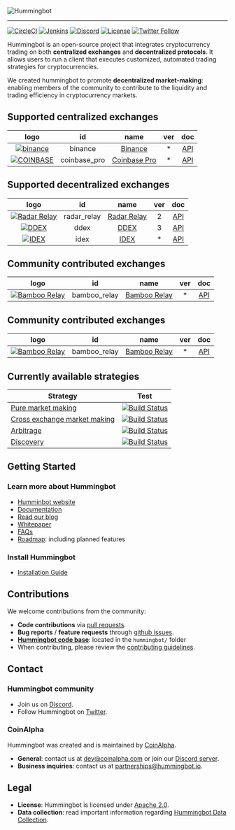 ![Hummingbot](https://i.ibb.co/X5zNkKw/blacklogo-with-text.png)

----
[![CircleCI](https://circleci.com/gh/CoinAlpha/hummingbot.svg?style=svg&circle-token=c9c4825f21e34926ac8a406eeb260ddee0f726ff)](https://circleci.com/gh/CoinAlpha/hummingbot)
[![Jenkins](https://jenkins-hb.coinalpha.com/buildStatus/icon?job=hb-test_branch&subject=jenkins:stable)](https://jenkins-hb.coinalpha.com/job/hb-test_branch)
[![Discord](https://img.shields.io/discord/530578568154054663.svg?color=768AD4&label=discord&logo=https%3A%2F%2Fdiscordapp.com%2Fassets%2F8c9701b98ad4372b58f13fd9f65f966e.svg)](https://discord.hummingbot.io/)
[![License](https://img.shields.io/badge/License-Apache%202.0-informational.svg)](https://github.com/CoinAlpha/hummingbot/blob/master/LICENSE)
[![Twitter Follow](https://img.shields.io/twitter/follow/hummingbot_io.svg?style=social&label=hummingbot)](https://twitter.com/hummingbot_io)

Hummingbot is an open-source project that integrates cryptocurrency trading on both **centralized exchanges** and **decentralized protocols**. It allows users to run a client that executes customized, automated trading strategies for cryptocurrencies.

We created hummingbot to promote **decentralized market-making**: enabling members of the community to contribute to the liquidity and trading efficiency in cryptocurrency markets.

## Supported centralized exchanges

| logo | id | name | ver | doc|
|:---:|:---:|:---:|:---:|:---:|
| [![binance](https://i.ibb.co/m0YDQLd/Screen-Shot-2019-03-14-at-10-53-42-AM.png)](https://www.binance.com/?ref=10205187) | binance | [Binance](https://www.binance.com/) | * | [API](https://github.com/binance-exchange/binance-official-api-docs/blob/master/rest-api.md) | [![Build Status](https://jenkins-hb.coinalpha.com/buildStatus/icon?job=hb_test-exchange_binance&subject=test)](https://jenkins-hb.coinalpha.com/job/hb_test-exchange_binance/) |
| [![COINBASE](https://i.ibb.co/h9JdGDW/cbp.jpg)](https://pro.coinbase.com/) | coinbase_pro | [Coinbase Pro](https://pro.coinbase.com/) | * | [API](https://docs.pro.coinbase.com/) | [![Build Status](https://jenkins-hb.coinalpha.com/buildStatus/icon?job=hb_test-exchange_coinbase&subject=test)](https://jenkins-hb.coinalpha.com/job/hb_test-exchange_coinbase/) |

## Supported decentralized exchanges

| logo | id | name | ver | doc|
|:---:|:---:|:---:|:---:|:---:|
| [![Radar Relay](https://i.ibb.co/7RW75mf/Screen-Shot-2019-03-14-at-10-47-07-AM.png)](https://radarrelay.com/) | radar_relay | [Radar Relay](https://radarrelay.com/) | 2 | [API](https://developers.radarrelay.com/api/trade-api) | [![Build Status](https://jenkins-hb.coinalpha.com/buildStatus/icon?job=hb_test-exchange_radar_relay&subject=test)](https://jenkins-hb.coinalpha.com/job/hb_test-exchange_radar_relay/) |
| [![DDEX](https://i.ibb.co/Lrpps2G/Screen-Shot-2019-03-14-at-10-39-23-AM.png)](https://ddex.io/) | ddex | [DDEX](https://ddex.io/) | 3 | [API](https://docs.ddex.io/) | [![Build Status](https://jenkins-hb.coinalpha.com/buildStatus/icon?job=hb_test-exchange_ddex&subject=test)](https://jenkins-hb.coinalpha.com/job/hb_test-exchange_ddex/) |
| [![IDEX](https://i.ibb.co/k97fzrg/idex.png)](https://idex.market/) | idex | [IDEX](https://idex.market/) | * | [API](https://docs.idex.market/) | |

## Community contributed exchanges

| logo | id | name | ver | doc|
|:---:|:---:|:---:|:---:|:---:|
| [![Bamboo Relay](https://i.ibb.co/1sPt940/Screen-Shot-2019-06-06-at-17-50-04.png)](https://bamboorelay.com/) | bamboo_relay | [Bamboo Relay](https://bamboorelay.com/) | * | [API](https://sra.bamboorelay.com/) |

## Community contributed exchanges

| logo | id | name | ver | doc|
|:---:|:---:|:---:|:---:|:---:|
| [![Bamboo Relay](https://i.ibb.co/1sPt940/Screen-Shot-2019-06-06-at-17-50-04.png)](https://bamboorelay.com/) | bamboo_relay | [Bamboo Relay](https://bamboorelay.com/) | * | [API](https://sra.bamboorelay.com/) |

## Currently available strategies

| Strategy | Test |
|--|--|
| [Pure market making](https://docs.hummingbot.io/strategies/pure-market-making/) | [![Build Status](https://jenkins-hb.coinalpha.com/buildStatus/icon?job=hb_test-strategy_pure-mm&subject=test)](https://jenkins-hb.coinalpha.com/job/hb_test-strategy_pure-mm/) |
| [Cross exchange market making](https://docs.hummingbot.io/strategies/cross-exchange-market-making/) | [![Build Status](https://jenkins-hb.coinalpha.com/buildStatus/icon?job=hb_test-strategy_xemm&subject=test)](https://jenkins-hb.coinalpha.com/job/hb_test-strategy_xemm/) |
| [Arbitrage](https://docs.hummingbot.io/strategies/arbitrage/) | [![Build Status](https://jenkins-hb.coinalpha.com/buildStatus/icon?job=hb_test-strategy_arbitrage&subject=test)](https://jenkins-hb.coinalpha.com/job/hb_test-strategy_arbitrage/) |
| [Discovery](https://docs.hummingbot.io/strategies/discovery/) | [![Build Status](https://jenkins-hb.coinalpha.com/buildStatus/icon?job=hb_test-strategy_discovery&subject=test)](https://jenkins-hb.coinalpha.com/job/hb_test-strategy_discovery/) |

## Getting Started

### Learn more about Hummingbot

- [Humminbot website](https://hummingbot.io)
- [Documentation](https://docs.hummingbot.io)
- [Read our blog](https://www.hummingbot.io/blog)
- [Whitepaper](https://hummingbot.io/whitepaper.pdf)
- [FAQs](https://docs.hummingbot.io/faq/)
- [Roadmap](https://docs.hummingbot.io/roadmap/): including planned features

### Install Hummingbot

- [Installation Guide](https://docs.hummingbot.io/installation/)

## Contributions

We welcome contributions from the community:
- **Code contributions** via [pull requests](./pulls).
- **Bug reports** / **feature requests** through [github issues](./issues).
- [**Hummingbot code base**](./hummingbot): located in the `hummingbot/` folder
- When contributing, please review the [contributing guidelines](CONTRIBUTING.md).

## Contact

### Hummingbot community
- Join us on [Discord](https://discord.coinalpha.com).
- Follow Hummingbot on [Twitter](https://twitter.com/hummingbot_io).

### CoinAlpha

Hummingbot was created and is maintained by [CoinAlpha](https://www.coinalpha.com).

- **General**: contact us at [dev@coinalpha.com](mailto:dev@coinalpha.com) or join our [Discord server](https://discord.coinalpha.com).
- **Business inquiries**: contact us at [partnerships@hummingbot.io](mailto:partnerships@hummingbot.io).

## Legal

- **License**: Hummingbot is licensed under [Apache 2.0](./LICENSE).
- **Data collection**: read important information regarding [Hummingbot Data Collection](DATA_COLLECTION.md).